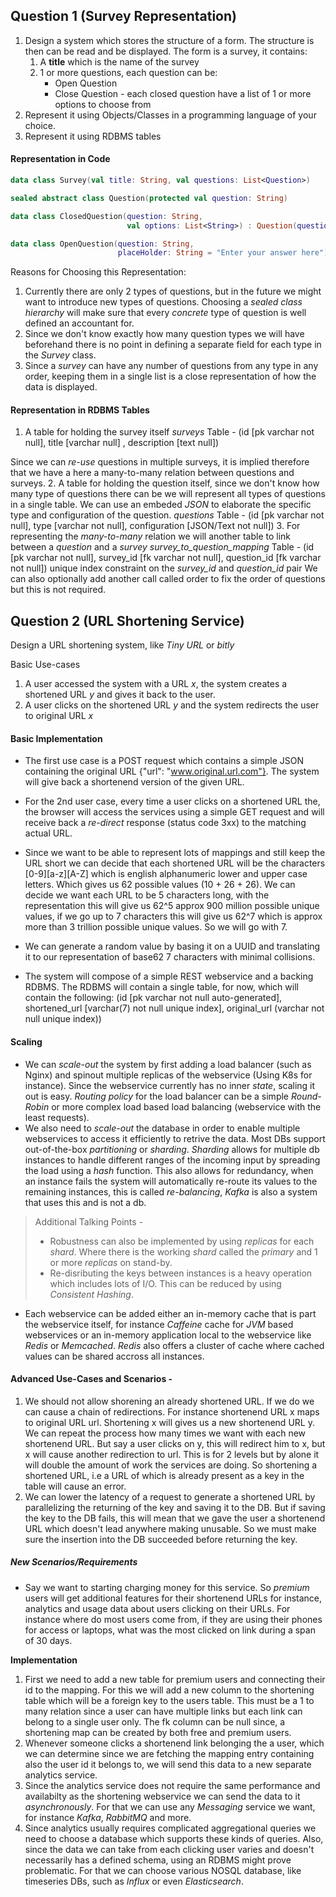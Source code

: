 ## Question 1 (Survey Representation)
1. Design a system which stores the structure of a form.
The structure is then can be read and be displayed.
The form is a survey, it contains:
   1. A **title** which is the name of the survey
   2. 1 or more questions, each question can be:
      * Open Question
      * Close Question - each closed question have a list of 1 
      or more options to choose from
2. Represent it using Objects/Classes in a programming language
of your choice.
3. Represent it using RDBMS tables

#### Representation in Code
```kotlin
data class Survey(val title: String, val questions: List<Question>)

sealed abstract class Question(protected val question: String)

data class ClosedQuestion(question: String,
                          val options: List<String>) : Question(question)

data class OpenQuestion(question: String,
                        placeHolder: String = "Enter your answer here")

```

Reasons for Choosing this Representation:
1. Currently there are only 2 types of questions, but in the future we might want to introduce new types of questions. Choosing a *sealed class hierarchy* will make sure that every *concrete* type of question is well defined an accountant for.
2. Since we don't know exactly how many question types we will have beforehand there is no point in defining a separate field for each type in the *Survey* class.
3. Since a *survey* can have any number of questions from any type in any order, keeping them in a single list is a close representation of how the data is displayed.

#### Representation in RDBMS Tables

1. A table for holding the survey itself
*surveys* Table - 
(id [pk varchar not null], title [varchar null] , description [text null])

Since we can *re-use* questions in multiple surveys, it is implied therefore that we have a here a many-to-many relation between questions and surveys.
2. A table for holding the question itself, since we don't know how many type of questions there can be we will represent all types of questions in a single table. We can use an embeded *JSON* to elaborate the specific type and configuration of the question. 
*questions* Table -
(id [pk varchar not null], type [varchar not null], configuration [JSON/Text not null])
3. For representing the *many-to-many* relation we will another table to link between a *question* and a *survey*
*survey_to_question_mapping* Table -
(id [pk varchar not null], survey_id [fk varchar not null], question_id [fk varchar not null])
unique index constraint on the *survey_id* and *question_id* pair
We can also optionally add another call called order to fix the order of questions but this is not required.

## Question 2 (URL Shortening Service)
Design a URL shortening system, like *Tiny URL* or *bitly*

Basic Use-cases
1. A user accessed the system with a URL *x*, the system creates a shortened URL *y* and gives it back to the user.
2. A user clicks on the shortened URL *y* and the system redirects the user to original URL *x*


#### Basic Implementation

* The first use case is a POST request which contains a simple JSON containing the original URL {"url": "www.original.url.com"}. The system will give back a shortenend version of the given URL.

* For the 2nd user case, every time a user clicks on a shortened URL the, the browser will access the services using a simple GET request and will receive back a *re-direct* response (status code 3xx) to the matching actual URL.

* Since we want to be able to represent lots of mappings and still keep the URL short we can decide that each shortened URL will be the characters [0-9][a-z][A-Z] which is english alphanumeric lower and upper case letters. Which gives us 62 possible values (10 + 26 + 26). We can decide we want each URL to be 5 characters long, with the representation this will give us 62^5 approx 900 million possible unique values, if we go up to 7 characters this will give us 62^7 which is approx more than 3 trillion possible unique values. So we will go with 7.

* We can generate a random value by basing it on a UUID and translating it to our representation of base62 7 characters with minimal collisions.

* The system will compose of a simple REST webservice and a backing RDBMS. The RDBMS will contain a single table, for now, which will contain the following: (id [pk varchar not null auto-generated], shortened_url [varchar(7) not null unique index], original_url (varchar not null unique index))

#### Scaling
* We can *scale-out* the system by first adding a load balancer (such as Nginx) and spinout multiple replicas of the webservice (Using K8s for instance). Since the webservice currently has no inner *state*, scaling it out is easy. *Routing policy* for the load balancer can be a simple *Round-Robin* or more complex load based load balancing (webservice with the least requests). 
* We also need to *scale-out* the database in order to enable multiple webservices to access it efficiently to retrive the data. Most DBs support out-of-the-box *partitioning* or *sharding*. *Sharding* allows for multiple db instances to handle different ranges of the incoming input by spreading the load using a *hash* function. This also allows for redundancy, when an instance fails the system will automatically re-route its values to the remaining instances, this is called *re-balancing*, *Kafka* is also a system that uses this and is not a db.
> Additional Talking Points - 
>*  Robustness can also be implemented by using *replicas* for each *shard*. Where there is the working *shard* called the *primary* and 1 or more *replicas* on stand-by.
>* Re-disributing the keys between instances is a heavy operation which includes lots of I/O. This can be reduced by using *Consistent Hashing*.

* Each webservice can be added either an in-memory cache that is part the webservice itself, for instance *Caffeine* cache for *JVM* based webservices or an in-memory application local to the webservice like *Redis* or *Memcached*. *Redis* also offers a cluster of cache where cached values can be shared accross all instances.

#### Advanced Use-Cases and Scenarios -
1. We should not allow shorening an already shortened URL. If we do we can cause a chain of redirections. For instance shortenend URL x maps to original URL url. Shortening x will gives us a new shortenend URL y. We can repeat the process how many times we want with each new shortenend URL. But say a user clicks on y, this will redirect him to x, but x will cause another redirection to url. This is for 2 levels but by alone it will double the amount of work the services are doing. So shortening a shortened URL, i.e a URL of which is already present as a key in the table will cause an error.
2. We can lower the latency of a request to generate a shortened URL by parallelizing the returning of the key and saving it to the DB. But if saving the key to the DB fails, this will mean that we gave the user a shortenend URL which doesn't lead anywhere making unusable. So we must make sure the insertion into the DB succeeded before returning the key.

##### New Scenarios/Requirements
* Say we want to starting charging money for this service. So *premium* users will get additional features for their shortenend URLs for instance, analytics and usage data about users clicking on their URLs. For instance where do most users come from, if they are using their phones for access or laptops, what was the most clicked on link during a span of 30 days.

**Implementation**
1. First we need to add a new table for premium users and connecting their id to the mapping. For this we will add a new column to the shortening table which will be a foreign key to the users table. This must be a 1 to many relation since a user can have multiple links but each link can belong to a single user only. The fk column can be null since, a shortening map can be created by both free and premium users.
2. Whenever someone clicks a shortenend link belonging the a user, which we can determine since we are fetching the mapping entry containing also the user id it belongs to, we will send this data to a new separate analytics service.
3. Since the analytics service does not require the same performance and availabilty as the shortening webservice we can send the data to it *asynchronously*. For that we can use any *Messaging* service we want, for instance *Kafka*, *RabbitMQ* and more.
4. Since analytics usually requires complicated aggregational queries we need to choose a database which supports these kinds of queries. Also, since the data we can take from each clicking user varies and doesn't necessarily has a defined schema, using an RDBMS might prove problematic. For that we can choose various NOSQL database, like timeseries DBs, such as *Influx* or even *Elasticsearch*.